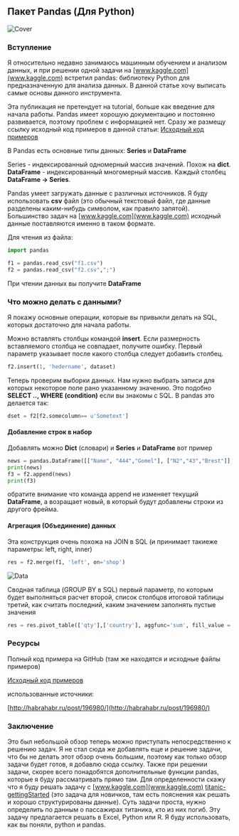 <!--
{ "title":"Пакет Pandas (Для Python)",
  "category":"ML",
  "date":"03.04.2015",
  "change":"23.08.2015",
  "slug":"00005",
  "comments":"55aa825aa4e0b5d90568fc83" }
-->

## Пакет Pandas (Для Python)

![Cover](https://www.googledrive.com/host/0B2w0rtQkeBZadEpxd3Y2M3hMTUU/blog/0005/image00.PNG)

### Вступление

Я относительно недавно занимаюсь машинным обучением и анализом данных, и при решении одной задачи на [www.kaggle.com](www.kaggle.com) встретил pandas: библиотеку Python для предназначенную для анализа данных. В данной статье хочу выписать самые основы данного инструмента.

Эта публикация не претендует на tutorial, больше как введение для начала работы. Pandas имеет хорошую документацию и постоянно развивается, поэтому проблем с информацией нет. Сразу же размещу ссылку исходный код примеров в данной статьи: [Исходный код примеров](https://github.com/nesterione/experiments-of-programming/tree/master/Python/pandas)

В Pandas есть основные типы данных: **Series** и **DataFrame**

Series - индексированный одномерный массив значений. Похож на **dict**. **DataFrame** - индексированный многомерный массив. Каждый столбец **DataFrame -> Series**.

Pandas умеет загружать данные с различных источников. Я буду использовать **csv** файл (это обычный текстовый файл, где данные разделены каким-нибудь символом, как правило запятой). Большинство задач на [www.kaggle.com](www.kaggle.com) исходный данные поставляются именно в таком формате.

Для чтения из файла:

```python
import pandas

f1 = pandas.read_csv("f1.csv")
f2 = pandas.read_csv("f2.csv",";")
```

При чтении данных вы получите **DataFrame**

### Что можно делать с данными?

Я покажу основные операции, которые вы привыкли делать на SQL, которых достаточно для начала работы.

Можно вставлять столбцы командой **insert**. Если размерность вставляемого столбца не совпадает, получите ошибку. Первый параметр указывает после какого столбца следует добавить столбец.

```python
f2.insert(1, 'hedername', dataset)
```

Теперь проверим выборки данных. Нам нужно выбрать записи для которых некоторое поле рано указанному значению. Это подобно **SELECT .., WHERE (condition)** если вы знакомы с SQL. В pandas это делается так:

```python
dset = f2[f2.somecolumn== u'Sometext']
```

#### Добавление строк в набор

Добавлять можно **Dict** (словари) и **Series** и **DataFrame** вот пример

```python
news = pandas.DataFrame([["Name", "444","Gomel"], ["N2","43","Brest"]], columns=["country","shop","name"])
print(news)
f3 = f2.append(news)
print(f3)
```

обратите внимание что команда append не изменяет текущий **DataFrame**, а возращает новый, в который будут добавлены строки из другого фрейма.

#### Агрегация (Объединение) данных

Эта конструкция очень похожа на JOIN в SQL (и принимает такиеже параметры: left, right, inner)

```python
res = f2.merge(f1, 'left', on='shop')
```

![Data](https://www.googledrive.com/host/0B2w0rtQkeBZadEpxd3Y2M3hMTUU/blog/0005/image01.PNG)

Сводная таблица (GROUP BY в SQL) первый параметр, по которым будет выполняться расчет второй, список столбцов итоговой таблицы третий, как считать последний, каким значением заполнять пустые значения

```python
res = res.pivot_table(['qty'],['country'], aggfunc='sum', fill_value = 0)
```

### Ресурсы

Полный код примера на GitHub (там же находятся и исходные файлы примеров)

[Исходный код примеров](https://github.com/nesterione/experiments-of-programming/tree/master/Python/pandas)

использованные источники:

[http://habrahabr.ru/post/196980/](http://habrahabr.ru/post/196980/)

### Заключение

Это был небольшой обзор теперь можно приступать непосредственно к решению задач. Я не стал сюда же добавлять еще и решение задачи, что бы не делать этот обзор очень большим, поэтому как только обзор задачи будет готов, я добавлю сюда ссылку. Также при решении задачи, скорее всего понадобятся дополнительные функции pandas, которые я буду рассматривать прямо там. Для определенности скажу что я буду решать задачу с [www.kaggle.com](www.kaggle.com)  [titanic-gettingStarted](https://www.kaggle.com/c/titanic-gettingStarted) (это задача для новичков, там есть пояснения как решать и хорошо структурированы данные). Суть задачи проста, нужно определить по данным о пассажирах титаника, кто из них погиб. Эту задачу предлагается решать в Excel, Python или R. Я буду использовать, как вы поняли, python и pandas.
